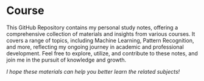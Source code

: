 # Course
This GitHub Repository contains my personal study notes, offering a comprehensive collection of materials and insights from various courses. It covers a range of topics, including Machine Learning, Pattern Recognition, and more, reflecting my ongoing journey in academic and professional development. Feel free to explore, utilize, and contribute to these notes, and join me in the pursuit of knowledge and growth.  

*I hope these materials can help you better learn the related subjects!*



